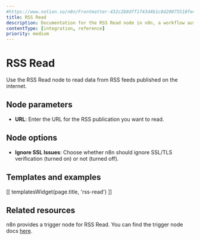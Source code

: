 ```yaml
---
#https://www.notion.so/n8n/Frontmatter-432c2b8dff1f43d4b1c8d20075510fe4
title: RSS Read
description: Documentation for the RSS Read node in n8n, a workflow automation platform. Includes guidance on usage, and links to examples.
contentType: [integration, reference]
priority: medium
---
```


# RSS Read

Use the RSS Read node to read data from RSS feeds published on the internet.

## Node parameters

- **URL**: Enter the URL for the RSS publication you want to read.

## Node options

* **Ignore SSL Issues**: Choose whether n8n should ignore SSL/TLS verification (turned on) or not (turned off).

## Templates and examples

<!-- see https://www.notion.so/n8n/Pull-in-templates-for-the-integrations-pages-37c716837b804d30a33b47475f6e3780 -->
[[ templatesWidget(page.title, 'rss-read') ]]

## Related resources

n8n provides a trigger node for RSS Read. You can find the trigger node docs [here](/integrations/builtin/core-nodes/n8n-nodes-base.rssfeedreadtrigger/).

